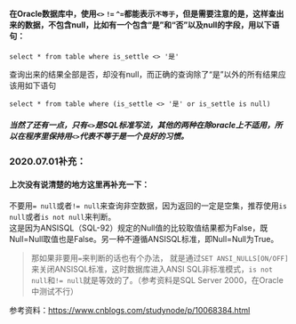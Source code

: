 #### 在Oracle数据库中，使用`<>` `!=` `^=`都能表示`不等于`，但是需要注意的是，这样查出来的数据，不包含null，比如有一个包含“是”和“否”以及null的字段，用以下语句：
```
select * from table where is_settle <> '是'
```
查询出来的结果全部是否，却没有null，而正确的查询除了“是”以外的所有结果应该用如下语句
```
select * from table where (is_settle <> '是' or is_settle is null)
```

##### 当然了还有一点，只有`<>`是SQL标准写法，其他的两种在除oracle上不适用，所以在程序里保持用`<>`代表不等于是一个良好的习惯。

### 2020.07.01补充：
#### 上次没有说清楚的地方这里再补充一下：
不要用`= null`或者`!= null`来查询非空数据，因为返回的一定是空集，推荐使用`is null`或者`is not null`来判断。  
这是因为ANSISQL（SQL-92）规定的Null值的比较取值结果都为False，既Null=Null取值也是False。另一种不遵循ANSISQL标准，即Null=Null为True。  
> 那如果非要用`=`来判断的话也有个办法， 就是通过`SET ANSI_NULLS[ON/OFF]`来关闭ANSISQL标准，这时数据库进入ANSI SQL非标准模式，`is not null`和`!= null`就是等效的了。（参考资料是SQL Server 2000，在Oracle中测试不行）

参考资料：https://www.cnblogs.com/studynode/p/10068384.html
